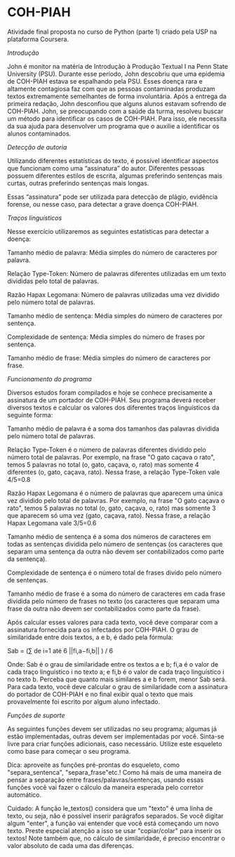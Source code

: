 # COH-PIAH
Atividade final proposta no curso de Python (parte 1) criado pela USP na plataforma Coursera.

*Introdução*

John é monitor na matéria de Introdução à Produção Textual I na Penn State University (PSU). Durante esse período, John descobriu que uma epidemia de COH-PIAH estava se espalhando pela PSU. Esses doença rara e altamente contagiosa faz com que as pessoas contaminadas produzam textos extremamente semelhantes de forma involuntária. Após a entrega da primeira redação, John desconfiou que alguns alunos estavam sofrendo de COH-PIAH. John, se preocupando com a saúde da turma, resolveu buscar um método para identificar os casos de COH-PIAH. Para isso, ele necessita da sua ajuda para desenvolver um programa que o auxilie a identificar os alunos contaminados.

*Detecção de autoria*

Utilizando diferentes estatísticas do texto, é possível identificar aspectos que funcionam como uma “assinatura” do autor. Diferentes pessoas possuem diferentes estilos de escrita, algumas preferindo sentenças mais curtas, outras preferindo sentenças mais longas.

Essas “assinatura” pode ser utilizada para detecção de plágio, evidência forense, ou nesse caso, para detectar a grave doença COH-PIAH.

*Traços linguísticos*

Nesse exercício utilizaremos as seguintes estatísticas para detectar a doença:

Tamanho médio de palavra: Média simples do número de caracteres por palavra.

Relação Type-Token: Número de palavras diferentes utilizadas em um texto divididas pelo total de palavras.

Razão Hapax Legomana: Número de palavras utilizadas uma vez dividido pelo número total de palavras.

Tamanho médio de sentença: Média simples do número de caracteres por sentença.

Complexidade de sentença: Média simples do número de frases por sentença.

Tamanho médio de frase: Média simples do número de caracteres por frase.

*Funcionamento do programa*

Diversos estudos foram compilados e hoje se conhece precisamente a assinatura de um portador de COH-PIAH. Seu programa deverá receber diversos textos e calcular os valores dos diferentes traços linguísticos da seguinte forma:

Tamanho médio de palavra é a soma dos tamanhos das palavras dividida pelo número total de palavras.

Relação Type-Token é o número de palavras diferentes dividido pelo número total de palavras. Por exemplo, na frase "O gato caçava o rato", temos 5 palavras no total (o, gato, caçava, o, rato) mas somente 4 diferentes (o, gato, caçava, rato). Nessa frase, a relação Type-Token vale 4/5=0.8

Razão Hapax Legomana é o número de palavras que aparecem uma única vez dividido pelo total de palavras. Por exemplo, na frase "O gato caçava o rato", temos 5 palavras no total (o, gato, caçava, o, rato) mas somente 3 que aparecem só uma vez (gato, caçava, rato). Nessa frase, a relação Hapax Legomana vale 3/5=0.6

Tamanho médio de sentença é a soma dos números de caracteres em todas as sentenças dividida pelo número de sentenças (os caracteres que separam uma sentença da outra não devem ser contabilizados como parte da sentença).

Complexidade de sentença é o número total de frases divido pelo número de sentenças.

Tamanho médio de frase é a soma do número de caracteres em cada frase dividida pelo número de frases no texto (os caracteres que separam uma frase da outra não devem ser contabilizados como parte da frase).

Após calcular esses valores para cada texto, você deve comparar com a assinatura fornecida para os infectados por COH-PIAH. O grau de similaridade entre dois textos, a e b, é dado pela fórmula:

Sab = (∑ de i=1 até 6 ||fi,a−fi,b|| ) / 6

Onde:
Sab é o grau de similaridade entre os textos a e b;
fi,a é o valor de cada traço linguístico i no texto a; e
fi,b é o valor de cada traço linguístico i no texto b.
Perceba que quanto mais similares a e b forem, menor Sab será. Para cada texto, você deve calcular o grau de similaridade com a assinatura do portador de COH-PIAH e no final exibir qual o texto que mais provavelmente foi escrito por algum aluno infectado.

*Funções de suporte*

As seguintes funções devem ser utilizadas no seu programa; algumas já estão implementadas, outras devem ser implementadas por você. Sinta-se livre para criar funções adicionais, caso necessário. Utilize este esqueleto como base para começar o seu programa.

Dica: aproveite as funções pré-prontas do esqueleto, como "separa_sentenca", "separa_frase"etc.! Como há mais de uma maneira de pensar a separação entre frases/palavras/sentenças, usando essas funções você vai fazer o cálculo da maneira esperada pelo corretor automático.

Cuidado: A função le_textos() considera que um "texto" é uma linha de texto, ou seja, não é possível inserir parágrafos separados. Se você digitar algum "enter", a função vai entender que você está começando um novo texto. Preste especial atenção a isso se usar "copiar/colar" para inserir os textos! Note também que, no cálculo de similaridade, é preciso encontrar o valor absoluto de cada uma das diferenças.
